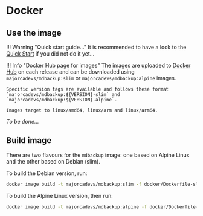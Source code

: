 # Docker

## Use the image

!!! Warning "Quick start guide..."
    It is recommended to have a look to the [Quick Start](./quick-start.md) if you did not do it yet...

!!! Info "Docker Hub page for images"
    The images are uploaded to [Docker Hub](https://hub.docker.com/repository/docker/majorcadevs/mdbackup) on each release and can be downloaded using `majorcadevs/mdbackup:slim` or `majorcadevs/mdbackup:alpine` images.

    Specific version tags are available and follows these format `majorcadevs/mdbackup:${VERSION}-slim` and `majorcadevs/mdbackup:${VERSION}-alpine`.

    Images target to linux/amd64, linux/arm and linux/arm64.

*To be done...*

## Build image

There are two flavours for the `mdbackup` image: one based on Alpine Linux and the other based on Debian (slim).

To build the Debian version, run:

```sh
docker image build -t majorcadevs/mdbackup:slim -f docker/Dockerfile-slim .
```

To build the Alpine Linux version, then run:

```sh
docker image build -t majorcadevs/mdbackup:alpine -f docker/Dockerfile-alpine .
```